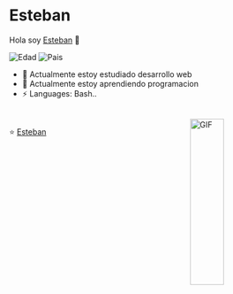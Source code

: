 # Esteban
Hola soy [Esteban](https://github.com/estebanpineda) 👋

![Edad](https://img.shields.io/badge/Edad-27-blue)
![Pais](https://img.shields.io/badge/Pais-España-FC0902)


- 🔭 Actualmente estoy estudiado desarrollo web
- 🌱 Actualmente estoy aprendiendo programacion 
- ⚡ Languages: Bash..


<br />

<img width = "35%" align="right" alt="GIF" height="300px" src="https://media.giphy.com/media/l2R06kO1jE5hNHub6/giphy.gif" />


⭐️  [Esteban](https://github.com/estebanpineda)
